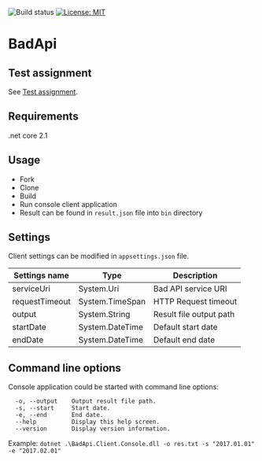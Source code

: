 ![Build status](https://ci.appveyor.com/api/projects/status/github/andrey-igumnov/badapi?branch=master&svg=true&passingText=build%20-%20OK)
[![License: MIT](https://img.shields.io/badge/License-MIT-yellow.svg)](https://opensource.org/licenses/MIT)

# BadApi

## Test assignment
See [Test assignment](TEST.md).

## Requirements
.net core 2.1

## Usage
* Fork
* Clone
* Build
* Run console client application
* Result can be found in `result.json` file into `bin` directory

## Settings
Client settings can be modified in `appsettings.json` file.

|Settings name |Type  |Description |
|--|--|--|
|serviceUri |System.Uri  |Bad API service URI |
|requestTimeout |System.TimeSpan |HTTP Request timeout |
|output |System.String |Result file output path |
|startDate |System.DateTime |Default start date |
|endDate |System.DateTime |Default end date |

## Command line options
Console application could be started with command line options:
```
  -o, --output    Output result file path.
  -s, --start     Start date.
  -e, --end       End date.
  --help          Display this help screen.
  --version       Display version information.
  ```
  
  Example:
  `dotnet .\BadApi.Client.Console.dll -o res.txt -s "2017.01.01" -e "2017.02.01"`
